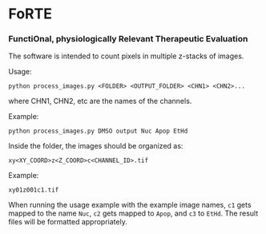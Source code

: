 # FoRTE

### FunctiOnal, physiologically Relevant Therapeutic Evaluation

The software is intended to count pixels in multiple z-stacks of images. 


Usage:

```python process_images.py <FOLDER> <OUTPUT_FOLDER> <CHN1> <CHN2>...```

where CHN1, CHN2, etc are the names of the channels. 

Example: 

```python process_images.py DMSO output Nuc Apop EtHd```


Inside the folder, the images should be organized as: 

```xy<XY_COORD>z<Z_COORD>c<CHANNEL_ID>.tif```

Example:

```xy01z001c1.tif```


When running the usage example with the example image names, ```c1``` gets mapped to the name ```Nuc```, ```c2``` gets mapped to ```Apop```, and ```c3``` to ```EtHd```.  The result files will be formatted appropriately. 

